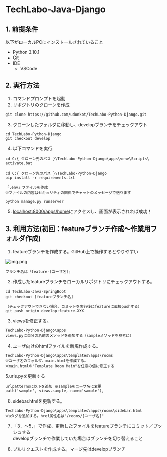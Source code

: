 # TechLabo-Java-Django

## 1. 前提条件
以下がローカルPCにインストールされていること

- Python 3.10.1
- Git
- IDE
  - VSCode 

## 2. 実行方法
1. コマンドプロンプトを起動
2. リポジトリのクローンを作成

```
git clone https://github.com/udonkot/TechLabo-Python-Django.git
```

3. クローンしたフォルダに移動し、developブランチをチェックアウト
```
cd TechLabo-Python-Django
git checkout develop
```

4. 以下コマンドを実行
```
cd C:{ クローン先のパス }\TechLabo-Python-Django\apps\venv\Scripts\
activate.bat

cd C:{ クローン先のパス }\TechLabo-Python-Django
pip install -r requirements.txt

「.env」ファイルを作成
※ファイルの内容はセキュリティの関係でチャットのメッセージで送ります

python manage.py runserver
```

5. [localhost:8000/apps/home](http://localhost:8000/apps/home)にアクセスし、画面が表示されれば成功！

## 3. 利用方法(初回：featureブランチ作成～作業用フォルダ作成)

1. featureブランチを作成する。GitHub上で操作するとやりやすい

![img.png](img/readme/img01_createbranch.png)

```
ブランチ名は「feature-[ユーザ名]」
```

2. 作成したfeatureブランチをローカルリポジトリにチェックアウトする。
```
cd TechLabo-Java-SpringBoot
git checkout [featureブランチ名]

（チェックアウトできない場合、コミットを実行後にfeatureに直接pushする）
git push origin develop:feature-XXX
```

3. viewsを修正する。<br/>
```
TechLabo-Python-Django\apps
views.pyに自分の名前のメソッドを追加する（sampleメソッドを参考に）
```

4. ユーザ向けのhtmlファイルを新規作成する。<br/>
```
TechLabo-Python-Django\apps\templates\apps\rooms
※ユーザ名のフォルダ、main.htmlを作成する。
※main.htmlの"Template Room Main"を任意の値に修正する
```

5.urls.pyを更新する
```
urlpatternsに以下を追加 ※sampleをユーザ名に変更
path('sample', views.sample, name='sample'),
```

6. sidebar.htmlを更新する。<br/>
```
TechLabo-Python-Django\apps\templates\apps\rooms\sidebar.html
※aタグを追加する。href属性名は"/rooms/[ユーザ名]" 
```

7. 「3．～5．」で作成、更新したファイルをfeatureブランチにコミット／プッシュする<br/>
developブランチで作業していた場合はブランチを切り替えること

8. プルリクエストを作成する。マージ先はdevelopブランチ
